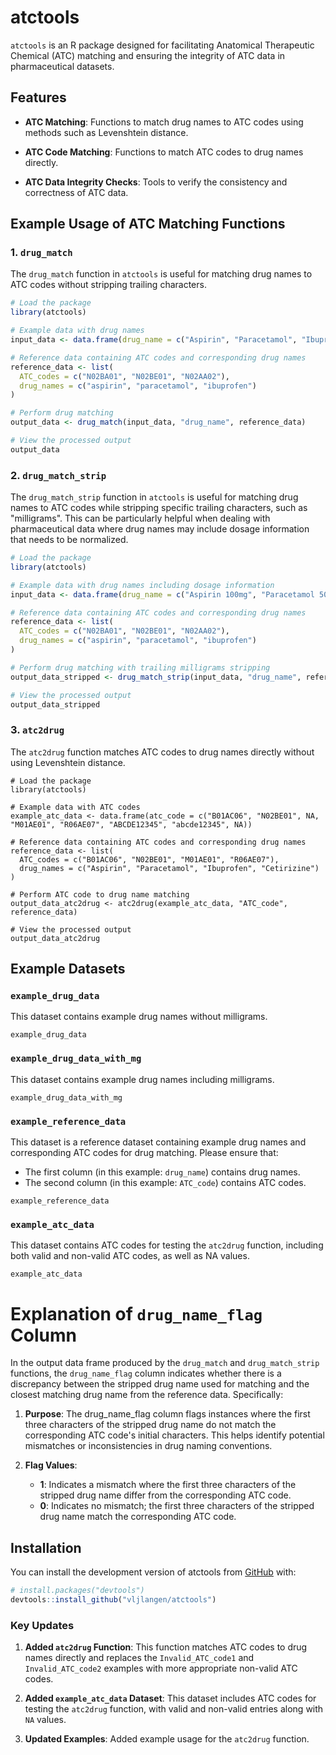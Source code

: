 
# atctools

`atctools` is an R package designed for facilitating Anatomical Therapeutic Chemical (ATC) matching and ensuring the integrity of ATC data in pharmaceutical datasets.

## Features

- **ATC Matching**: Functions to match drug names to ATC codes using methods such as Levenshtein distance.
  
- **ATC Code Matching**: Functions to match ATC codes to drug names directly.

- **ATC Data Integrity Checks**: Tools to verify the consistency and correctness of ATC data.


## Example Usage of ATC Matching Functions

### 1. `drug_match`

The `drug_match` function in `atctools` is useful for matching drug names to ATC codes without stripping trailing characters.

```r
# Load the package
library(atctools)

# Example data with drug names
input_data <- data.frame(drug_name = c("Aspirin", "Paracetamol", "Ibuprofen"))

# Reference data containing ATC codes and corresponding drug names
reference_data <- list(
  ATC_codes = c("N02BA01", "N02BE01", "N02AA02"), 
  drug_names = c("aspirin", "paracetamol", "ibuprofen")
)

# Perform drug matching
output_data <- drug_match(input_data, "drug_name", reference_data)

# View the processed output
output_data

```

### 2. `drug_match_strip`

The `drug_match_strip` function in `atctools` is useful for matching drug names to ATC codes while stripping specific trailing characters, such as "milligrams". This can be particularly helpful when dealing with pharmaceutical data where drug names may include dosage information that needs to be normalized.

```r
# Load the package
library(atctools)

# Example data with drug names including dosage information
input_data <- data.frame(drug_name = c("Aspirin 100mg", "Paracetamol 500mg", "Ibuprofen 200mg"))

# Reference data containing ATC codes and corresponding drug names
reference_data <- list(
  ATC_codes = c("N02BA01", "N02BE01", "N02AA02"), 
  drug_names = c("aspirin", "paracetamol", "ibuprofen")
)

# Perform drug matching with trailing milligrams stripping
output_data_stripped <- drug_match_strip(input_data, "drug_name", reference_data)

# View the processed output
output_data_stripped

```


### 3. `atc2drug`

The `atc2drug` function matches ATC codes to drug names directly without using Levenshtein distance.

```
# Load the package
library(atctools)

# Example data with ATC codes
example_atc_data <- data.frame(atc_code = c("B01AC06", "N02BE01", NA, "M01AE01", "R06AE07", "ABCDE12345", "abcde12345", NA))

# Reference data containing ATC codes and corresponding drug names
reference_data <- list(
  ATC_codes = c("B01AC06", "N02BE01", "M01AE01", "R06AE07"), 
  drug_names = c("Aspirin", "Paracetamol", "Ibuprofen", "Cetirizine")
)

# Perform ATC code to drug name matching
output_data_atc2drug <- atc2drug(example_atc_data, "ATC_code", reference_data)

# View the processed output
output_data_atc2drug

```

## Example Datasets


### `example_drug_data`

This dataset contains example drug names without milligrams.

```
example_drug_data
```

### `example_drug_data_with_mg`

This dataset contains example drug names including milligrams.

```
example_drug_data_with_mg
```

### `example_reference_data`

This dataset is a reference dataset containing example drug names and corresponding ATC codes for drug matching. Please ensure that:

- The first column (in this example: `drug_name`) contains drug names.
- The second column (in this example: `ATC_code`) contains ATC codes.

```
example_reference_data
```

### `example_atc_data`

This dataset contains ATC codes for testing the `atc2drug` function, including both valid and non-valid ATC codes, as well as NA values.

```
example_atc_data
```



# Explanation of `drug_name_flag` Column

In the output data frame produced by the `drug_match` and `drug_match_strip` functions, the `drug_name_flag` column indicates whether there is a discrepancy between the stripped drug name used for matching and the closest matching drug name from the reference data. Specifically:

1. **Purpose**: The drug_name_flag column flags instances where the first three characters of the stripped drug name do not match the corresponding ATC code's initial characters. This helps identify potential mismatches or inconsistencies in drug naming conventions.

2. **Flag Values**:
   - **1**: Indicates a mismatch where the first three characters of the stripped drug name differ from the corresponding ATC code.
   - **0**: Indicates no mismatch; the first three characters of the stripped drug name match the corresponding ATC code.

## Installation

You can install the development version of atctools from [GitHub](https://github.com/) with:

``` r
# install.packages("devtools")
devtools::install_github("vljlangen/atctools")
```

### Key Updates

1. **Added `atc2drug` Function**: This function matches ATC codes to drug names directly and replaces the `Invalid_ATC_code1` and `Invalid_ATC_code2` examples with more appropriate non-valid ATC codes.

2. **Added `example_atc_data` Dataset**: This dataset includes ATC codes for testing the `atc2drug` function, with valid and non-valid entries along with `NA` values.

3. **Updated Examples**: Added example usage for the `atc2drug` function.

